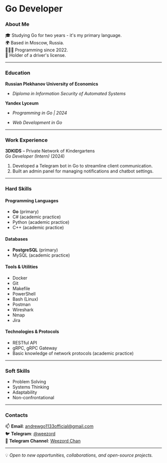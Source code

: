 # Go Developer  

### About Me  
🎓 Studying Go for two years - it's my primary language.  
🌍 Based in Moscow, Russia.  
🧑🏻‍💻 Programming since 2022.  
🚗 Holder of a driver's license.

---

### Education  
**Russian Plekhanov University of Economics**

- *Diploma in Information Security of Automated Systems*  

**Yandex Lyceum**

- *Programming in Go | 2024* 

- *Web Development in Go*  

---

### Work Experience  
**3DKIDS** – Private Network of Kindergartens  
*Go Developer (Intern)* (2024)  
1. Developed a Telegram bot in Go to streamline client communication.  
2. Built an admin panel for managing notifications and chatbot settings.

---

### Hard Skills  

#### Programming Languages  
- **Go** (primary)  
- C# (academic practice)  
- Python (academic practice)  
- C++ (academic practice)  

#### Databases  
- **PostgreSQL** (primary)  
- MySQL (academic practice)  

#### Tools & Utilities  
- Docker  
- Git  
- Makefile  
- PowerShell  
- Bash (Linux)  
- Postman  
- Wireshark  
- Nmap  
- Jira  

#### Technologies & Protocols  
- RESTful API  
- gRPC, gRPC Gateway  
- Basic knowledge of network protocols (academic practice)  

---

### Soft Skills  
- Problem Solving  
- Systems Thinking  
- Adaptability  
- Non-confrontational  

---

### Contacts  
📫 **Email**: [andrewgo1133official@gmail.com](mailto:andrewgo1133official@gmail.com)  
🐦 **Telegram**: [@weezord](https://t.me/weezord)  
📝 **Telegram Channel**: [Weezord Chan](https://t.me/weezord_chan)  

---

💡 *Open to new opportunities, collaborations, and open-source projects.*
